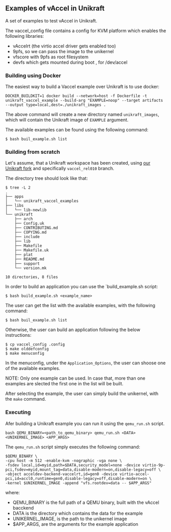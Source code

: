 ## Examples of vAccel in Unikraft

A set of examples to test vAccel in Unikraft.

The vaccel\_config file contains a config for KVM platform which enables the following libraries:
- vAccelrt (the virtio accel driver gets enabled too)
- 9pfs, so we can pass the image to the unikernel
- vfscore with 9pfs as root filesystem
- devfs which gets mounted during boot , for /dev/accel

### Building using Docker

The easiest way to build a Vaccel example over Unikraft is to use docker:
```
DOCKER_BUILDKIT=1 docker build --network=host -f Dockerfile -t unikraft_vaccel_example --build-arg "EXAMPLE=noop" --target artifacts --output type=local,dest=./unikraft_images .
```

The above command will create a new directory named `unikraft_images`, which will contain the Unikraft image of `EXAMPLE` argument.

The available examples can be found using the following command:
```
$ bash buil_example.sh list
```

### Building from scratch

Let's assume, that a Unikraft workspace has been created, using [our Unikraft fork](https://github.com/cloudkernels/unikraft/tree/vaccelrt_rel010) and specifically `vaccel_rel010` branch.

The directory tree should look like that:
```
$ tree -L 2
.
├── apps
│   └── unikraft_vaccel_examples
├── libs
│   └── lib-newlib
└── unikraft
    ├── arch
    ├── Config.uk
    ├── CONTRIBUTING.md
    ├── COPYING.md
    ├── include
    ├── lib
    ├── Makefile
    ├── Makefile.uk
    ├── plat
    ├── README.md
    ├── support
    └── version.mk

10 directories, 8 files
```
In order to build an application you can use the `build_example.sh script:
```
$ bash build_example.sh <example_name>
```

The user can get the list with the available examples, with the following command:
```
$ bash buil_example.sh list
```

Otherwise, the user can build an application following the below instructions:
```
$ cp vaccel_config .config
$ make olddefconfig
$ make menuconfig
```

In the menuconfig, under the `Application_Options`, the user can shoose one of the available examples.

NOTE: Only one example can be used. In case that, more than one examples are slected the first one in the list will be built.

After selecting the example, the user can simply build the unikernel, with the `make` command.

### Executing

Afer building a Unikraft example you can run it using the `qemu_run.sh` script.

```
bash QEMU_BINARY=<path_to_qemu_binary> qemu_run.sh <DATA> <UNIKERNEL_IMAGE> <APP_ARGS>
```

The `qemu_run.sh` script simply executes the following command:

```
$QEMU_BINARY \
-cpu host -m 512 -enable-kvm -nographic -vga none \
-fsdev local,id=myid,path=$DATA,security_model=none -device virtio-9p-pci,fsdev=myid,mount_tag=data,disable-modern=on,disable-legacy=off \
-object acceldev-backend-vaccelrt,id=gen0 -device virtio-accel-pci,id=accl0,runtime=gen0,disable-legacy=off,disable-modern=on \
-kernel $UNIKERNEL_IMAGE -append "vfs.rootdev=data -- $APP_ARGS"
```

where:
- QEMU\_BINARY is the full path of a QEMU binary, built with the vAccel bacckend
- DATA is the directory which contains the data for the example
- UNIKERNEL\_IMAGE, is the path to the unikernel image
- $APP\_ARGS, are the arguments for the example application

